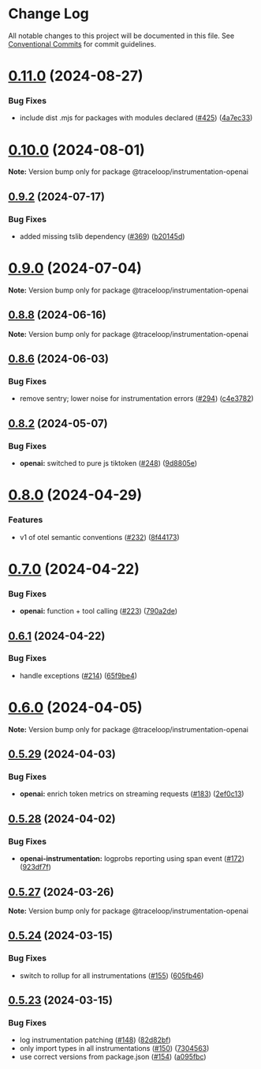 # Change Log

All notable changes to this project will be documented in this file.
See [Conventional Commits](https://conventionalcommits.org) for commit guidelines.

# [0.11.0](https://github.com/traceloop/openllmetry-js/compare/v0.10.0...v0.11.0) (2024-08-27)

### Bug Fixes

- include dist .mjs for packages with modules declared ([#425](https://github.com/traceloop/openllmetry-js/issues/425)) ([4a7ec33](https://github.com/traceloop/openllmetry-js/commit/4a7ec33ca5de6a1ad4ba6364bcff4fff8cb2b664))

# [0.10.0](https://github.com/traceloop/openllmetry-js/compare/v0.9.5...v0.10.0) (2024-08-01)

**Note:** Version bump only for package @traceloop/instrumentation-openai

## [0.9.2](https://github.com/traceloop/openllmetry-js/compare/v0.9.1...v0.9.2) (2024-07-17)

### Bug Fixes

- added missing tslib dependency ([#369](https://github.com/traceloop/openllmetry-js/issues/369)) ([b20145d](https://github.com/traceloop/openllmetry-js/commit/b20145d13b391737febb5b57e4bc8c66b0f32b95))

# [0.9.0](https://github.com/traceloop/openllmetry-js/compare/v0.8.9...v0.9.0) (2024-07-04)

**Note:** Version bump only for package @traceloop/instrumentation-openai

## [0.8.8](https://github.com/traceloop/openllmetry-js/compare/v0.8.7...v0.8.8) (2024-06-16)

**Note:** Version bump only for package @traceloop/instrumentation-openai

## [0.8.6](https://github.com/traceloop/openllmetry-js/compare/v0.8.5...v0.8.6) (2024-06-03)

### Bug Fixes

- remove sentry; lower noise for instrumentation errors ([#294](https://github.com/traceloop/openllmetry-js/issues/294)) ([c4e3782](https://github.com/traceloop/openllmetry-js/commit/c4e37829ee40983b29831cb68b0343f993f0a33a))

## [0.8.2](https://github.com/traceloop/openllmetry-js/compare/v0.8.1...v0.8.2) (2024-05-07)

### Bug Fixes

- **openai:** switched to pure js tiktoken ([#248](https://github.com/traceloop/openllmetry-js/issues/248)) ([9d8805e](https://github.com/traceloop/openllmetry-js/commit/9d8805e20e7814ddf7aefbcd31ecb8c7f928b742))

# [0.8.0](https://github.com/traceloop/openllmetry-js/compare/v0.7.0...v0.8.0) (2024-04-29)

### Features

- v1 of otel semantic conventions ([#232](https://github.com/traceloop/openllmetry-js/issues/232)) ([8f44173](https://github.com/traceloop/openllmetry-js/commit/8f441733ef7f777c273e6e5594361470b4c7957b))

# [0.7.0](https://github.com/traceloop/openllmetry-js/compare/v0.6.1...v0.7.0) (2024-04-22)

### Bug Fixes

- **openai:** function + tool calling ([#223](https://github.com/traceloop/openllmetry-js/issues/223)) ([790a2de](https://github.com/traceloop/openllmetry-js/commit/790a2de57bf9c30a8aabe473e5262d2125d7b9b2))

## [0.6.1](https://github.com/traceloop/openllmetry-js/compare/v0.6.0...v0.6.1) (2024-04-22)

### Bug Fixes

- handle exceptions ([#214](https://github.com/traceloop/openllmetry-js/issues/214)) ([65f9be4](https://github.com/traceloop/openllmetry-js/commit/65f9be4fdcaa40f5bfd6c1fe3edc60910b4af894))

# [0.6.0](https://github.com/traceloop/openllmetry-js/compare/v0.5.29...v0.6.0) (2024-04-05)

**Note:** Version bump only for package @traceloop/instrumentation-openai

## [0.5.29](https://github.com/traceloop/openllmetry-js/compare/v0.5.28...v0.5.29) (2024-04-03)

### Bug Fixes

- **openai:** enrich token metrics on streaming requests ([#183](https://github.com/traceloop/openllmetry-js/issues/183)) ([2ef0c13](https://github.com/traceloop/openllmetry-js/commit/2ef0c13f16b050d6f73ea9a5952abd0bbfe8a284))

## [0.5.28](https://github.com/traceloop/openllmetry-js/compare/v0.5.27...v0.5.28) (2024-04-02)

### Bug Fixes

- **openai-instrumentation:** logprobs reporting using span event ([#172](https://github.com/traceloop/openllmetry-js/issues/172)) ([923df7f](https://github.com/traceloop/openllmetry-js/commit/923df7fdb855bcfb16d9571199129d3eaa527eb8))

## [0.5.27](https://github.com/traceloop/openllmetry-js/compare/v0.5.26...v0.5.27) (2024-03-26)

**Note:** Version bump only for package @traceloop/instrumentation-openai

## [0.5.24](https://github.com/traceloop/openllmetry-js/compare/v0.5.23...v0.5.24) (2024-03-15)

### Bug Fixes

- switch to rollup for all instrumentations ([#155](https://github.com/traceloop/openllmetry-js/issues/155)) ([605fb46](https://github.com/traceloop/openllmetry-js/commit/605fb46859dc2424fc933268122fb430cefda9ed))

## [0.5.23](https://github.com/traceloop/openllmetry-js/compare/v0.5.22...v0.5.23) (2024-03-15)

### Bug Fixes

- log instrumentation patching ([#148](https://github.com/traceloop/openllmetry-js/issues/148)) ([82d82bf](https://github.com/traceloop/openllmetry-js/commit/82d82bf563e950fe66f8e2fe64ce7bde3dba222b))
- only import types in all instrumentations ([#150](https://github.com/traceloop/openllmetry-js/issues/150)) ([7304563](https://github.com/traceloop/openllmetry-js/commit/7304563d9abcd5acfaeed7e16bea64a7245890c7))
- use correct versions from package.json ([#154](https://github.com/traceloop/openllmetry-js/issues/154)) ([a095fbc](https://github.com/traceloop/openllmetry-js/commit/a095fbcae3d45bd12a772a4e76ed93e64446e062))
